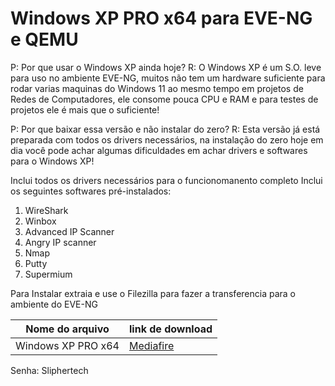 Windows XP PRO x64 para EVE-NG e QEMU
=============

P: Por que usar o Windows XP ainda hoje? 
R: O Windows XP é um S.O. leve para uso no ambiente EVE-NG, muitos não tem um hardware suficiente para rodar varias maquinas do Windows 11
ao mesmo tempo em projetos de Redes de Computadores, ele consome pouca CPU e RAM e para testes de projetos ele é mais que o suficiente!

P: Por que baixar essa versão e não instalar do zero?
R: Esta versão já está preparada com todos os drivers necessários, na instalação do zero hoje em dia você pode achar algumas dificuldades
em achar drivers e softwares para o Windows XP!

Inclui todos os drivers necessários para o funcionomanento completo
Inclui os seguintes softwares pré-instalados:

1. WireShark
2. Winbox
3. Advanced IP Scanner
4. Angry IP scanner 
5. Nmap
6. Putty
7. Supermium

Para Instalar extraia e use o Filezilla para fazer a transferencia para o ambiente do EVE-NG

Nome do arquivo  | link de download
------------- | -------------
Windows XP PRO x64  |  [Mediafire](https://www.mediafire.com/file/et3pwurra9hyerq/QEMU_EVE-NG_win-xp-x64PROSP2.7z "Mediafire") 

Senha: Sliphertech
